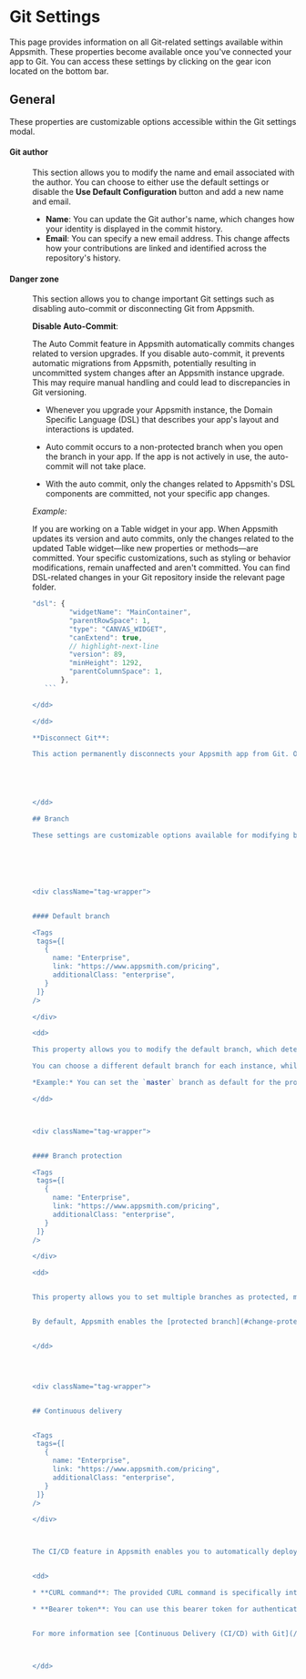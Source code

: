 # Git Settings

This page provides information on all Git-related settings available within Appsmith. These properties become available once you've connected your app to Git. You can access these settings by clicking on the gear icon located on the bottom bar.


<ZoomImage src="/img/git-settings.png" alt="" caption="" />


## General

These properties are customizable options accessible within the Git settings modal.





#### Git author

<dd>

This section allows you to modify the name and email associated with the author. You can choose to either use the default settings or disable the **Use Default Configuration** button and add a new name and email.

* **Name**: You can update the Git author's name, which changes how your identity is displayed in the commit history. 
* **Email**: You can specify a new email address. This change affects how your contributions are linked and identified across the repository's history.

</dd>

#### Danger zone

<dd>

This section allows you to change important Git settings such as disabling auto-commit or disconnecting Git from Appsmith.

**Disable Auto-Commit**: 

The Auto Commit feature in Appsmith automatically commits changes related to version upgrades. If you disable auto-commit, it prevents automatic migrations from Appsmith, potentially resulting in uncommitted system changes after an Appsmith instance upgrade. This may require manual handling and could lead to discrepancies in Git versioning.


- Whenever you upgrade your Appsmith instance, the Domain Specific Language (DSL) that describes your app's layout and interactions is updated. 

- Auto commit occurs to a non-protected branch when you open the branch in your app. If the app is not actively in use, the auto-commit will not take place.

- With the auto commit, only the changes related to Appsmith's DSL components are committed, not your specific app changes. 

<dd>

*Example:*

If you are working on a Table widget in your app. When Appsmith updates its version and auto commits, only the changes related to the updated Table widget—like new properties or methods—are committed. Your specific customizations, such as styling or behavior modifications, remain unaffected and aren't committed. You can find DSL-related changes in your Git repository inside the relevant page folder.




<dd>

 ```js
 "dsl": {
          "widgetName": "MainContainer",
          "parentRowSpace": 1,
          "type": "CANVAS_WIDGET",
          "canExtend": true,
          // highlight-next-line
          "version": 89,
          "minHeight": 1292,
          "parentColumnSpace": 1,
        },
    ```

</dd>

</dd>

**Disconnect Git**: 

This action permanently disconnects your Appsmith app from Git. Once disconnected, it is not possible to reconnect to the same repository. If you want to reconnect, you need to connect a new empty repository.





</dd>

## Branch

These settings are customizable options available for modifying branch-related settings.






<div className="tag-wrapper">


#### Default branch 

<Tags
  tags={[
    {
      name: "Enterprise",
      link: "https://www.appsmith.com/pricing",
      additionalClass: "enterprise",
    }
  ]}
/>

</div>

<dd>

This property allows you to modify the default branch, which determines the base branch of your app. If there is no branch tag in the App URL, users are directed to the app associated with this branch.

You can choose a different default branch for each instance, while the default branch on Git remains unchanged until modified in the Git provider settings.

*Example:* You can set the `master` branch as default for the production instance and the `staging` branch as default for the staging instance. Meanwhile, the default branch on Git remains unchanged, usually set as `master` by default.

</dd>



<div className="tag-wrapper">


#### Branch protection

<Tags
  tags={[
    {
      name: "Enterprise",
      link: "https://www.appsmith.com/pricing",
      additionalClass: "enterprise",
    }
  ]}
/>

</div>

<dd>


This property allows you to set multiple branches as protected, meaning that changes to the app are not allowed within those branches. To make changes to these branches, you need to raise a PR and merge it manually from the Git provider.


By default, Appsmith enables the [protected branch](#change-protected-branch) feature for the default (`master/main`) branch. This means that direct edits to this branch are restricted. To make changes, you must create a new branch, implement the changes, and then merge them into the default branch via PR.


</dd>




<div className="tag-wrapper">


## Continuous delivery


<Tags
  tags={[
    {
      name: "Enterprise",
      link: "https://www.appsmith.com/pricing",
      additionalClass: "enterprise",
    }
  ]}
/>

</div>



The CI/CD feature in Appsmith enables you to automatically deploy changes to the selected branch, eliminating the need to manually pull updates after each change.


<dd>

* **CURL command**: The provided CURL command is specifically intended for configuring automatic deployments within Appsmith's CI/CD setup. It triggers a POST request to the specified endpoint, initiating the deployment process for the designated app and branch.

* **Bearer token**: You can use this bearer token for authenticating CI/CD requests. You can add this bearer token to your secrets or environment variables for secure access. Once generated, paste your bearer token immediately. You won't be able to do this later.


For more information see [Continuous Delivery (CI/CD) with Git](/advanced-concepts/version-control-with-git/cd-with-git)



</dd>